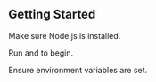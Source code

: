 ## Getting Started

Make sure Node.js is installed.

Run  and  to begin.

Ensure environment variables are set.
